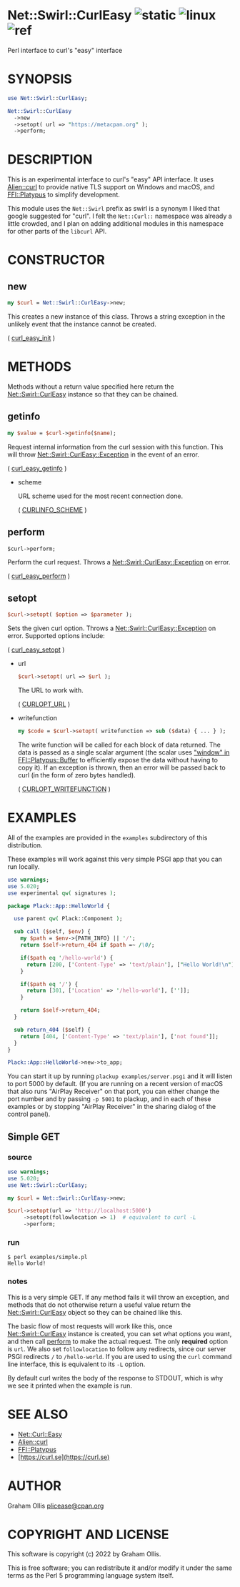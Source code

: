 # Net::Swirl::CurlEasy ![static](https://github.com/uperl/Net-Swirl-CurlEasy/workflows/static/badge.svg) ![linux](https://github.com/uperl/Net-Swirl-CurlEasy/workflows/linux/badge.svg) ![ref](https://github.com/uperl/Net-Swirl-CurlEasy/workflows/ref/badge.svg)

Perl interface to curl's "easy" interface

# SYNOPSIS

```perl
use Net::Swirl::CurlEasy;

Net::Swirl::CurlEasy
  ->new
  ->setopt( url => "https://metacpan.org" );
  ->perform;
```

# DESCRIPTION

This is an experimental interface to curl's "easy" API interface.
It uses [Alien::curl](https://metacpan.org/pod/Alien::curl) to provide native TLS support on Windows and macOS,
and [FFI::Platypus](https://metacpan.org/pod/FFI::Platypus) to simplify development.

This module uses the `Net::Swirl` prefix as swirl is a synonym I liked
that google suggested for "curl".  I felt the `Net::Curl::` namespace was
already a little crowded, and I plan on adding additional modules in this
namespace for other parts of the `libcurl` API.

# CONSTRUCTOR

## new

```perl
my $curl = Net::Swirl::CurlEasy->new;
```

This creates a new instance of this class.  Throws a string exception
in the unlikely event that the instance cannot be created.

( [curl\_easy\_init](https://curl.se/libcurl/c/curl_easy_init.html) )

# METHODS

Methods without a return value specified here return the [Net::Swirl::CurlEasy](https://metacpan.org/pod/Net::Swirl::CurlEasy) instance
so that they can be chained.

## getinfo

```perl
my $value = $curl->getinfo($name);
```

Request internal information from the curl session with this function.  This will
throw [Net::Swirl::CurlEasy::Exception](https://metacpan.org/pod/Net::Swirl::CurlEasy::Exception) in the event of an error.

( [curl\_easy\_getinfo](https://curl.se/libcurl/c/curl_easy_getinfo.html) )

- scheme

    URL scheme used for the most recent connection done.

    ( [CURLINFO\_SCHEME](https://curl.se/libcurl/c/CURLINFO_SCHEME.html) )

## perform

```
$curl->perform;
```

Perform the curl request.  Throws a [Net::Swirl::CurlEasy::Exception](https://metacpan.org/pod/Net::Swirl::CurlEasy::Exception) on
error.

( [curl\_easy\_perform](https://curl.se/libcurl/c/curl_easy_perform.html) )

## setopt

```perl
$curl->setopt( $option => $parameter );
```

Sets the given curl option.  Throws a [Net::Swirl::CurlEasy::Exception](https://metacpan.org/pod/Net::Swirl::CurlEasy::Exception)
on error.  Supported options include:

( [curl\_easy\_setopt](https://curl.se/libcurl/c/curl_easy_setopt.html) )

- url

    ```perl
    $curl->setopt( url => $url );
    ```

    The URL to work with.

    ( [CURLOPT\_URL](https://curl.se/libcurl/c/CURLOPT_URL.html) )

- writefunction

    ```perl
    my $code = $curl->setopt( writefunction => sub ($data) { ... } );
    ```

    The write function will be called for each block of data returned.
    The data is passed as a single scalar argument (the scalar uses
    ["window" in FFI::Platypus::Buffer](https://metacpan.org/pod/FFI::Platypus::Buffer#window) to efficiently expose the data
    without having to copy it).  If an exception is thrown, then an
    error will be passed back to curl (in the form of zero bytes
    handled).

    ( [CURLOPT\_WRITEFUNCTION](https://curl.se/libcurl/c/CURLOPT_WRITEFUNCTION.html) )

# EXAMPLES

All of the examples are provided in the `examples` subdirectory of this distribution.

These examples will work against this very simple PSGI app that you can run locally.

```perl
use warnings;
use 5.020;
use experimental qw( signatures );

package Plack::App::HelloWorld {

  use parent qw( Plack::Component );

  sub call ($self, $env) {
    my $path = $env->{PATH_INFO} || '/';
    return $self->return_404 if $path =~ /\0/;

    if($path eq '/hello-world') {
      return [200, ['Content-Type' => 'text/plain'], ["Hello World!\n"]];
    }

    if($path eq '/') {
      return [301, ['Location' => '/hello-world'], ['']];
    }

    return $self->return_404;
  }

  sub return_404 ($self) {
    return [404, ['Content-Type' => 'text/plain'], ['not found']];
  }
}

Plack::App::HelloWorld->new->to_app;
```

You can start it up by running `plackup examples/server.psgi` and it will listen to port 5000
by default.  (If you are running on a recent version of macOS that also runs "AirPlay Receiver"
on that port, you can either change the port number and by passing `-p 5001` to plackup, and
in each of these examples or by stopping "AirPlay Receiver" in the sharing dialog of the
control panel).

## Simple GET

### source

```perl
use warnings;
use 5.020;
use Net::Swirl::CurlEasy;

my $curl = Net::Swirl::CurlEasy->new;

$curl->setopt(url => 'http://localhost:5000')
     ->setopt(followlocation => 1)  # equivalent to curl -L
     ->perform;
```

### run

```
$ perl examples/simple.pl 
Hello World!
```

### notes

This is a very simple GET.  If any method fails it will throw an exception, and methods that
do not otherwise return a useful value return the [Net::Swirl::CurlEasy](https://metacpan.org/pod/Net::Swirl::CurlEasy) object so they can
be chained like this.

The basic flow of most requests will work like this, once [Net::Swirl::CurlEasy](https://metacpan.org/pod/Net::Swirl::CurlEasy) instance is
created, you can set what options you want, and then call [perform](#perform) to make the
actual request.  The only **required** option is `url`.  We also set `followlocation` to
follow any redirects, since our server PSGI redirects `/` to `/hello-world`.  If you are
used to using the `curl` command line interface, this is equivalent to its `-L` option.

By default curl writes the body of the response to STDOUT, which is why we see it printed
when the example is run.

# SEE ALSO

- [Net::Curl::Easy](https://metacpan.org/pod/Net::Curl::Easy)
- [Alien::curl](https://metacpan.org/pod/Alien::curl)
- [FFI::Platypus](https://metacpan.org/pod/FFI::Platypus)
- [https://curl.se](https://curl.se)

# AUTHOR

Graham Ollis <plicease@cpan.org>

# COPYRIGHT AND LICENSE

This software is copyright (c) 2022 by Graham Ollis.

This is free software; you can redistribute it and/or modify it under
the same terms as the Perl 5 programming language system itself.
